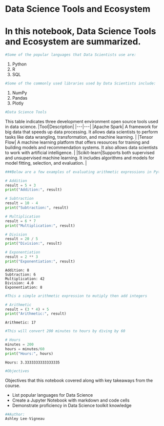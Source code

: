 # Data Science Tools and Ecosystem

# In this notebook, Data Science Tools and Ecosystem are summarized.


```python
#Some of the popular languages that Data Scientists use are:
```

1. Python
2. R
3. SQL


```python
#Some of the commonly used libraries used by Data Scientists include:
```

1. NumPy
2. Pandas
3. Plotly 


```python
#Data Science Tools
```

This table indicates three development environment open source tools used in data science.
|Tool|Description|
|---|---|
|Apache Spark| A framework for big data that speeds up data processing. It allows data scientists to perform tasks like data wrangling, transformation, and machine learning. |
|Tensor Flow| A machine learning platform that offers resources for training and building models and recommendation systems. It also allows data scientists to work with artificial intelligence. |
|Scikit-learn|Supports both supervised and unsupervised machine learning. It includes algorithms and models for model fitting, selection, and evaluation. |



```python
###Below are a few examples of evaluating arithmetic expressions in Python.

```


```python
# Addition
result = 5 + 3
print("Addition:", result)

# Subtraction
result = 10 - 4
print("Subtraction:", result)

# Multiplication
result = 6 * 7
print("Multiplication:", result)

# Division
result = 20 / 5
print("Division:", result)

# Exponentiation
result = 2 ** 3
print("Exponentiation:", result)
```

    Addition: 8
    Subtraction: 6
    Multiplication: 42
    Division: 4.0
    Exponentiation: 8



```python
#This a simple arithmetic expression to mutiply then add integers
```


```python
# Arithmetic
result = (3 * 4) + 5
print("Arithmetic:", result)
```

    Arithmetic: 17



```python
#This will convert 200 minutes to hours by diving by 60
```


```python
# Hours
minutes = 200
hours = minutes/60
print("Hours:", hours)
```

    Hours: 3.3333333333333335



```python
#Objectives
```

Objectives that this notebook covered along with key takeaways from the course.
- List popular languages for Data Science
- Create a Jupyter Notebook with markdown and code cells
- Demonstrate proficiency in Data Science toolkit knowledge




```python
##Author: 
Ashley Lee-Vigneau
```
